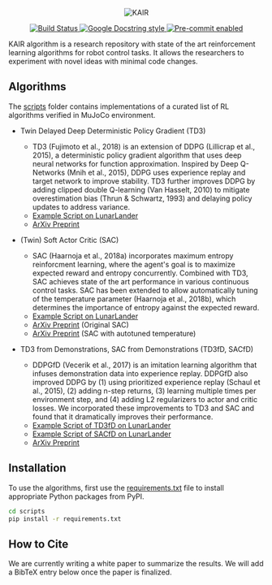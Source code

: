 <p align="center">
  <img src="https://user-images.githubusercontent.com/6107926/54689322-a0503500-4b62-11e9-87f7-aff03dbbb6dd.png" alt="KAIR"/>
</p>


<p align="center">
  <a href="https://travis-ci.org/kairproject/kair_algorithms_draft">
    <img src="https://travis-ci.org/kairproject/kair_algorithms_draft.svg?branch=master" alt="Build Status"/>
  </a>
  <a href="http://google.github.io/styleguide/pyguide.html">
    <img src="https://img.shields.io/badge/docstring-google-blue.svg" alt="Google Docstring style"/>
  </a>
  <a href=".pre-commit-config.yaml">
    <img src="https://img.shields.io/badge/pre--commit-enabled-blue.svg" alt="Pre-commit enabled"/>
  </a>
</p>

KAIR algorithm is a research repository with state of the art reinforcement learning algorithms for robot control tasks. It allows the researchers to experiment with novel ideas with minimal code changes.

## Algorithms

The [scripts](/scripts) folder contains implementations of a curated list of RL algorithms verified in MuJoCo environment.

- Twin Delayed Deep Deterministic Policy Gradient (TD3)
   - TD3 (Fujimoto et al., 2018) is an extension of DDPG (Lillicrap et al., 2015), a deterministic policy gradient algorithm that uses deep neural networks for function approximation. Inspired by Deep Q-Networks (Mnih et al., 2015), DDPG uses experience replay and target network to improve stability. TD3 further improves DDPG by adding clipped double Q-learning (Van Hasselt, 2010) to mitigate overestimation bias (Thrun & Schwartz, 1993) and delaying policy updates to address variance.
   - [Example Script on LunarLander](/scripts/examples/lunarlander_continuous_v2/td3.py)
   - [ArXiv Preprint](https://arxiv.org/abs/1802.09477)

- (Twin) Soft Actor Critic (SAC)
   - SAC (Haarnoja et al., 2018a) incorporates maximum entropy reinforcment learning, where the agent's goal is to maximize expected reward and entropy concurrently. Combined with TD3, SAC achieves state of the art performance in various continuous control tasks. SAC has been extended to allow automatically tuning of the temperature parameter (Haarnoja et al., 2018b), which determines the importance of entropy against the expected reward.
   - [Example Script on LunarLander](/scripts/examples/lunarlander_continuous_v2/sac.py)
   - [ArXiv Preprint](https://arxiv.org/abs/1801.01290) (Original SAC)
   - [ArXiv Preprint](https://arxiv.org/abs/1812.05905) (SAC with autotuned temperature)

 - TD3 from Demonstrations, SAC from Demonstrations (TD3fD, SACfD)
   - DDPGfD (Vecerik et al., 2017) is an imitation learning algorithm that infuses demonstration data into experience replay. DDPGfD also improved DDPG by (1) using prioritized experience replay (Schaul et al., 2015), (2) adding n-step returns, (3) learning multiple times per environment step, and (4) adding L2 regularizers to actor and critic losses. We incorporated these improvements to TD3 and SAC and found that it dramatically improves their performance.
   - [Example Script of TD3fD on LunarLander](/scripts/examples/lunarlander_continuous_v2/td3fd.py)
   - [Example Script of SACfD on LunarLander](/scripts/examples/lunarlander_continuous_v2/sacfd.py)
   - [ArXiv Preprint](https://arxiv.org/abs/1707.08817)

## Installation

To use the algorithms, first use the [requirements.txt](/scripts/requirements.txt) file to install appropriate Python packages from PyPI.

```bash
cd scripts
pip install -r requirements.txt
```


## How to Cite

We are currently writing a white paper to summarize the results. We will add a BibTeX entry below once the paper is finalized.
